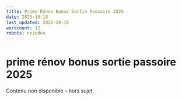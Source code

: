 ```yaml
---
title: Prime Rénov Bonus Sortie Passoire 2025
date: 2025-10-18
last_updated: 2025-10-18
wordcount: 12
robots: noindex
---
```


# prime rénov bonus sortie passoire 2025

Contenu non disponible – hors sujet.